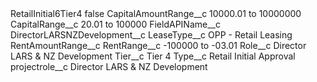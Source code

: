 <?xml version="1.0" encoding="UTF-8"?>
<CustomMetadata xmlns="http://soap.sforce.com/2006/04/metadata" xmlns:xsi="http://www.w3.org/2001/XMLSchema-instance" xmlns:xsd="http://www.w3.org/2001/XMLSchema">
    <label>RetailInitial6Tier4</label>
    <protected>false</protected>
    <values>
        <field>CapitalAmountRange__c</field>
        <value xsi:type="xsd:string">10000.01 to 10000000</value>
    </values>
    <values>
        <field>CapitalRange__c</field>
        <value xsi:type="xsd:string">20.01 to 100000</value>
    </values>
    <values>
        <field>FieldAPIName__c</field>
        <value xsi:type="xsd:string">DirectorLARSNZDevelopment__c</value>
    </values>
    <values>
        <field>LeaseType__c</field>
        <value xsi:type="xsd:string">OPP - Retail Leasing</value>
    </values>
    <values>
        <field>RentAmountRange__c</field>
        <value xsi:nil="true"/>
    </values>
    <values>
        <field>RentRange__c</field>
        <value xsi:type="xsd:string">-100000 to -03.01</value>
    </values>
    <values>
        <field>Role__c</field>
        <value xsi:type="xsd:string">Director LARS &amp; NZ Development</value>
    </values>
    <values>
        <field>Tier__c</field>
        <value xsi:type="xsd:string">Tier 4</value>
    </values>
    <values>
        <field>Type__c</field>
        <value xsi:type="xsd:string">Retail Initial Approval</value>
    </values>
    <values>
        <field>projectrole__c</field>
        <value xsi:type="xsd:string">Director LARS &amp; NZ Development</value>
    </values>
</CustomMetadata>
